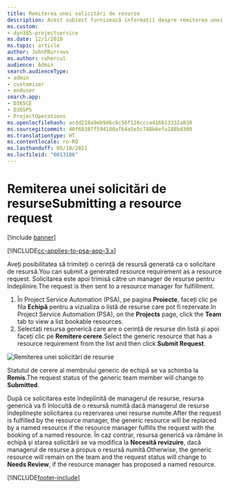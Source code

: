 ```yaml
---
title: Remiterea unei solicitări de resurse
description: Acest subiect furnizează informații despre remiterea unei solicitări pentru o resursă de proiect.
ms.custom:
- dyn365-projectservice
ms.date: 12/1/2018
ms.topic: article
author: JohnPBurrows
ms.author: ruhercul
audience: Admin
search.audienceType:
- admin
- customizer
- enduser
search.app:
- D365CE
- D365PS
- ProjectOperations
ms.openlocfilehash: acdd228a9eb9d6c6c56f126ccca416613332a838
ms.sourcegitcommit: 40f68387f594180af64a5e5c748b6efa188bd300
ms.translationtype: HT
ms.contentlocale: ro-RO
ms.lasthandoff: 05/10/2021
ms.locfileid: "6013186"
---
```

# <a name="submitting-a-resource-request"></a><span data-ttu-id="15fd3-103">Remiterea unei solicitări de resurse</span><span class="sxs-lookup"><span data-stu-id="15fd3-103">Submitting a resource request</span></span>

[!include [banner](../includes/psa-now-project-operations.md)]

[!INCLUDE[cc-applies-to-psa-app-3.x](../includes/cc-applies-to-psa-app-3x.md)]

<span data-ttu-id="15fd3-104">Aveți posibilitatea să trimiteți o cerință de resursă generată ca o solicitare de resursă.</span><span class="sxs-lookup"><span data-stu-id="15fd3-104">You can submit a generated resource requirement as a resource request.</span></span> <span data-ttu-id="15fd3-105">Solicitarea este apoi trimisă către un manager de resurse pentru îndeplinire.</span><span class="sxs-lookup"><span data-stu-id="15fd3-105">The request is then sent to a resource manager for fulfillment.</span></span>

1. <span data-ttu-id="15fd3-106">În Project Service Automation (PSA), pe pagina **Proiecte**, faceți clic pe fila **Echipă** pentru a vizualiza o listă de resurse care pot fi rezervate.</span><span class="sxs-lookup"><span data-stu-id="15fd3-106">In Project Service Automation (PSA), on the **Projects** page, click the **Team** tab to view a list bookable resources.</span></span> 
2. <span data-ttu-id="15fd3-107">Selectați resursa generică care are o cerință de resurse din listă și apoi faceți clic pe **Remitere cerere**.</span><span class="sxs-lookup"><span data-stu-id="15fd3-107">Select the generic resource that has a resource requirement from the list and then click **Submit Request**.</span></span>

![Remiterea unei solicitări de resurse](media/RM-how-to-18.png)

<span data-ttu-id="15fd3-109">Statutul de cerere al membrului generic de echipă se va schimba la **Remis**.</span><span class="sxs-lookup"><span data-stu-id="15fd3-109">The request status of the generic team member will change to **Submitted**.</span></span>

<span data-ttu-id="15fd3-110">După ce solicitarea este îndeplinită de managerul de resurse, resursa generică va fi înlocuită de o resursă numită dacă managerul de resurse îndeplinește solicitarea cu rezervarea unei resurse numite.</span><span class="sxs-lookup"><span data-stu-id="15fd3-110">After the request is fulfilled by the resource manager, the generic resource will be replaced by a named resource if the resource manager fulfills the request with the booking of a named resource.</span></span> <span data-ttu-id="15fd3-111">În caz contrar, resursa generică va rămâne în echipă și starea solicitării se va modifica la **Necesită revizuire**, dacă managerul de resurse a propus o resursă numită.</span><span class="sxs-lookup"><span data-stu-id="15fd3-111">Otherwise, the generic resource will remain on the team and the request status will change to **Needs Review**, if the resource manager has proposed a named resource.</span></span>


[!INCLUDE[footer-include](../includes/footer-banner.md)]